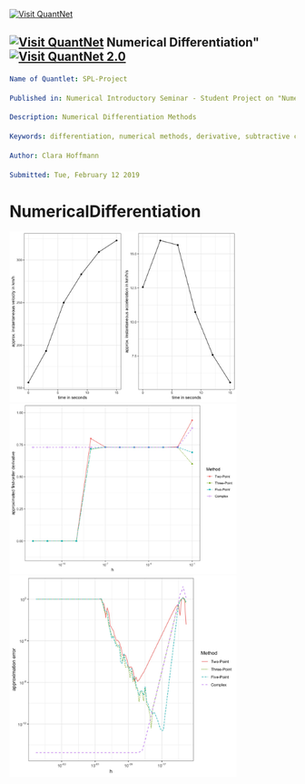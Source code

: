 [<img src="https://github.com/QuantLet/Styleguide-and-FAQ/blob/master/pictures/banner.png" width="888" alt="Visit QuantNet">](http://quantlet.de/)

## [<img src="https://github.com/QuantLet/Styleguide-and-FAQ/blob/master/pictures/qloqo.png" alt="Visit QuantNet">](http://quantlet.de/) **Numerical Differentiation"** [<img src="https://github.com/QuantLet/Styleguide-and-FAQ/blob/master/pictures/QN2.png" width="60" alt="Visit QuantNet 2.0">](http://quantlet.de/)

```yaml
Name of Quantlet: SPL-Project

Published in: Numerical Introductory Seminar - Student Project on "Numerical Differentiation"

Description: Numerical Differentiation Methods

Keywords: differentiation, numerical methods, derivative, subtractive cancellation

Author: Clara Hoffmann

Submitted: Tue, February 12 2019

```




# NumericalDifferentiation

<img src="Radar/RadarSpeed.jpg" width="400">
<img src="Convergence/Convergence.jpg" width="400">
<img src="Error_Trade_Off/ErrorTradeOff.jpg" width="400">


